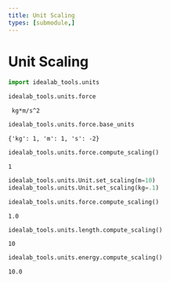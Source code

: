 ```yaml
---
title: Unit Scaling
types: [submodule,] 
---
```


# Unit Scaling


```python
import idealab_tools.units
```


```python
idealab_tools.units.force
```




     kg*m/s^2




```python
idealab_tools.units.force.base_units
```




    {'kg': 1, 'm': 1, 's': -2}




```python
idealab_tools.units.force.compute_scaling()
```




    1




```python
idealab_tools.units.Unit.set_scaling(m=10)
idealab_tools.units.Unit.set_scaling(kg=.1)
```


```python
idealab_tools.units.force.compute_scaling()
```




    1.0




```python
idealab_tools.units.length.compute_scaling()
```




    10




```python
idealab_tools.units.energy.compute_scaling()
```




    10.0




```python

```
